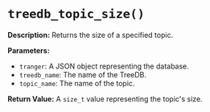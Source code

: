 # `treedb_topic_size()`

**Description:**
Returns the size of a specified topic.

**Parameters:**
- `tranger`: A JSON object representing the database.
- `treedb_name`: The name of the TreeDB.
- `topic_name`: The name of the topic.

**Return Value:**
A `size_t` value representing the topic's size.
